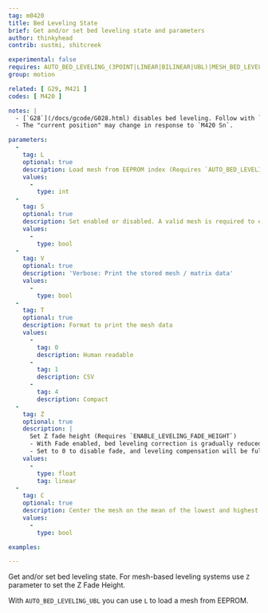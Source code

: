 ```yaml
---
tag: m0420
title: Bed Leveling State
brief: Get and/or set bed leveling state and parameters
author: thinkyhead
contrib: sustmi, shitcreek

experimental: false
requires: AUTO_BED_LEVELING_(3POINT|LINEAR|BILINEAR|UBL)|MESH_BED_LEVELING
group: motion

related: [ G29, M421 ]
codes: [ M420 ]

notes: |
  - [`G28`](/docs/gcode/G028.html) disables bed leveling. Follow with `M420 S` to turn leveling on, or use `RESTORE_LEVELING_AFTER_G28` to automatically keep leveling on after [`G28`](/docs/gcode/G028.html).
  - The "current position" may change in response to `M420 Sn`.

parameters:
  -
    tag: L
    optional: true
    description: Load mesh from EEPROM index (Requires `AUTO_BED_LEVELING_UBL` and `EEPROM_SETTINGS`)
    values:
      -
        type: int
  -
    tag: S
    optional: true
    description: Set enabled or disabled. A valid mesh is required to enable bed leveling. If the mesh is invalid / incomplete leveling will not be enabled.
    values:
      -
        type: bool
  -
    tag: V
    optional: true
    description: 'Verbose: Print the stored mesh / matrix data'
    values:
      -
        type: bool
  -
    tag: T
    optional: true
    description: Format to print the mesh data
    values:
      -
        tag: 0
        description: Human readable
      -
        tag: 1
        description: CSV
      -
        tag: 4
        description: Compact
  -
    tag: Z
    optional: true
    description: |
      Set Z fade height (Requires `ENABLE_LEVELING_FADE_HEIGHT`)
      - With Fade enabled, bed leveling correction is gradually reduced as the nozzle gets closer to the Fade height. Above the Fade height no bed leveling compensation is applied at all, so movement is machine true.
      - Set to 0 to disable fade, and leveling compensation will be fully applied to all layers of the print.
    values:
      -
        type: float
        tag: linear
  -
    tag: C
    optional: true
    description: Center the mesh on the mean of the lowest and highest points
    values:
      -
        type: bool

examples:

---
```


Get and/or set bed leveling state. For mesh-based leveling systems use `Z` parameter to set the Z Fade Height.

With `AUTO_BED_LEVELING_UBL` you can use `L` to load a mesh from EEPROM.
